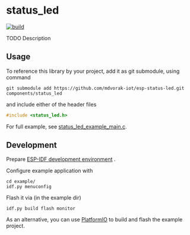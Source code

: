# status_led

[![build](https://github.com/mdvorak-iot/esp-status-led/actions/workflows/build.yml/badge.svg)](https://github.com/mdvorak-iot/esp-status-led/actions/workflows/build.yml)

TODO Description

## Usage

To reference this library by your project, add it as git submodule, using command

```shell
git submodule add https://github.com/mdvorak-iot/esp-status-led.git components/status_led
```

and include either of the header files

```c
#include <status_led.h>
```

For full example, see [status_led_example_main.c](./example/main/status_led_example_main.c).

## Development

Prepare [ESP-IDF development environment](https://docs.espressif.com/projects/esp-idf/en/latest/esp32/get-started/index.html#get-started-get-prerequisites)
.

Configure example application with

```
cd example/
idf.py menuconfig
```

Flash it via (in the example dir)

```
idf.py build flash monitor
```

As an alternative, you can use [PlatformIO](https://docs.platformio.org/en/latest/core/installation.html) to build and
flash the example project.

